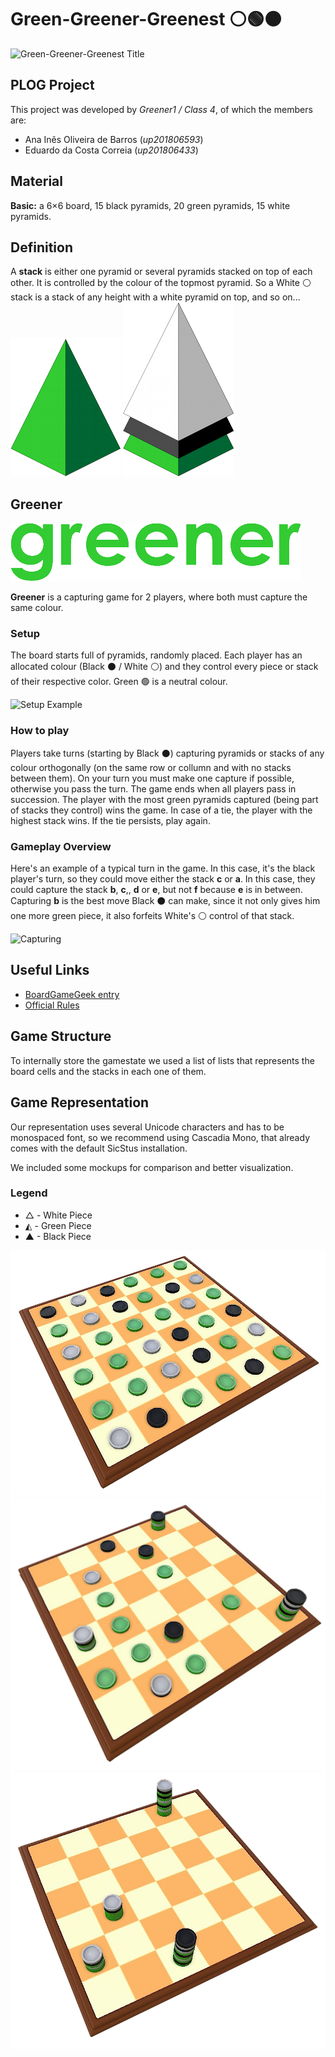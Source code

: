 # Green-Greener-Greenest ⚪🟢⚫

![Green-Greener-Greenest Title](https://i.imgur.com/4i4ARI1.png)

## PLOG Project

This project was developed by *Greener1 / Class 4*, of which the members are:

- Ana Inês Oliveira de Barros (*up201806593*)
- Eduardo da Costa Correia (*up201806433*)

## Material

**Basic:** a 6×6 board, 15 black pyramids, 20 green pyramids, 15 white pyramids.

## Definition

A **stack** is either one pyramid or several pyramids stacked on top of each other.
It is controlled by the colour of the topmost pyramid. 
So a White ⚪ stack is a stack of any height with a white pyramid on top, and so on...
![Green Piece](images/GreenPiece.png) ![White Stack](images/WhiteStack.png)

## Greener
![Greener Title](images/Greener.png)

**Greener** is a capturing game for 2 players, where both must capture the same colour.

### Setup

The board starts full of pyramids, randomly placed. 
Each player has an allocated colour (Black ⚫ / White ⚪) and they control every piece or stack of their respective color.
Green 🟢 is a neutral colour.

![Setup Example](https://i.imgur.com/1dL0lk8.png)

### How to play

Players take turns (starting by Black ⚫) capturing pyramids or stacks of any colour orthogonally (on the same row or collumn and with no stacks between them).
On your turn you must make one capture if possible, otherwise you pass the turn.
The game ends when all players pass in succession.
The player with the most green  pyramids captured (being part of stacks they control) wins the game. 
In case of a tie, the player with the highest stack wins. If the tie persists, play again.

### Gameplay Overview

Here's an example of a typical turn in the game.
In this case, it's the black player's turn, so they could move either the stack **c** or **a**.
In this case, they could capture the stack  **b**, **c**,, **d** or **e**, but not **f** because **e** is in between.
Capturing **b** is the best move Black ⚫ can make, since it not only gives him one more green piece, it also forfeits White's ⚪ control of that stack.

![Capturing](https://i.imgur.com/uhzJ3N3.png)

## Useful Links

- [BoardGameGeek entry](https://boardgamegeek.com/boardgame/227145/greengreenergreenest)
- [Official Rules](https://nestorgames.com/rulebooks/GREENGREENERGREENEST_EN.pdf)

## Game Structure

To internally store the gamestate we used a list of lists that represents the board cells and the stacks in each one of them.  




## Game Representation

Our representation uses several Unicode characters and has to be monospaced font, so we recommend using Cascadia Mono, that already comes with the default SicStus installation.

We included some mockups for comparison and better visualization.

### Legend 

- △ - White Piece
- ◭ - Green Piece
- ▲ - Black Piece

![](images/1.png)
![](images/2.png)
![](images/3.png)
